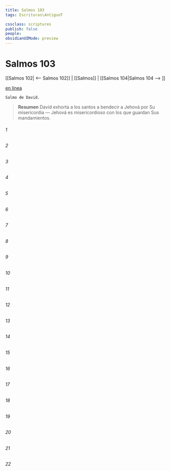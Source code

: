 ```yaml
---
title: Salmos 103
tags: Escrituras\AntiguoT

cssclass: scriptures
publish: false
people:
obsidianUIMode: preview
---
```


# Salmos 103
[[Salmos 102| <-- Salmos 102]] | [[Salmos]] | [[Salmos 104|Salmos 104 --> ]]

[en línea](https://churchofjesuschrist.org/study/scriptures/ot/ps/103?lang=spa)

```
Salmo de David.
```

> __Resumen__
David exhorta a los santos a bendecir a Jehová por Su misericordia — Jehová es misericordioso con los que guardan Sus mandamientos.

###### 1 


###### 2 


###### 3 


###### 4 


###### 5 


###### 6 


###### 7 


###### 8 


###### 9 


###### 10 


###### 11 


###### 12 


###### 13 


###### 14 


###### 15 


###### 16 


###### 17 


###### 18 


###### 19 


###### 20 


###### 21 


###### 22 


